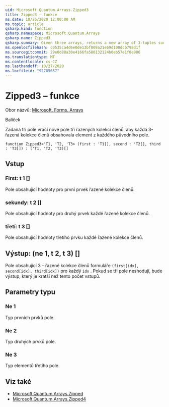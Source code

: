 ```yaml
---
uid: Microsoft.Quantum.Arrays.Zipped3
title: Zipped3 – funkce
ms.date: 10/26/2020 12:00:00 AM
ms.topic: article
qsharp.kind: function
qsharp.namespace: Microsoft.Quantum.Arrays
qsharp.name: Zipped3
qsharp.summary: Given three arrays, returns a new array of 3-tuples such that each 3-tuple contains an element from each original array.
ms.openlocfilehash: c0535ca4d6e0de13bf809a21e69d100dcb798d1f
ms.sourcegitcommit: 29e0d88a30e4166fa580132124b0eb57e1f0e986
ms.translationtype: MT
ms.contentlocale: cs-CZ
ms.lasthandoff: 10/27/2020
ms.locfileid: "92705657"
---
```

# <a name="zipped3-function"></a>Zipped3 – funkce

Obor názvů: [Microsoft. Forms. Arrays](xref:Microsoft.Quantum.Arrays)

Balíček [](https://nuget.org/packages/)


Zadaná tři pole vrací nové pole tří řazených kolekcí členů, aby každá 3-řazená kolekce členů obsahovala element z každého původního pole.

```qsharp
function Zipped3<'T1, 'T2, 'T3> (first : 'T1[], second : 'T2[], third : 'T3[]) : ('T1, 'T2, 'T3)[]
```


## <a name="input"></a>Vstup

### <a name="first--t1"></a>First: t 1 []

Pole obsahující hodnoty pro první prvek řazené kolekce členů.


### <a name="second--t2"></a>sekundy: t 2 []

Pole obsahující hodnoty pro druhý prvek každé řazené kolekce členů.


### <a name="third--t3"></a>třetí: t 3 []

Pole obsahující hodnoty třetího prvku každé řazené kolekce členů.



## <a name="output--t1t2t3"></a>Výstup: (ne 1, t 2, t 3) []

Pole obsahující 3 – řazené kolekce členů formuláře `(first[idx], second[idx], third[idx])` pro každý `idx` . Pokud se tři pole neshodují, bude výstup, který je kratší než tento počet vstupů.

## <a name="type-parameters"></a>Parametry typu

### <a name="t1"></a>Ne 1

Typ prvních prvků pole.
### <a name="t2"></a>Ne 2

Typ druhých prvků pole.
### <a name="t3"></a>Ne 3

Typ elementů třetího pole.

## <a name="see-also"></a>Viz také

- [Microsoft.Quantum.Arrays.Zipped](xref:Microsoft.Quantum.Arrays.Zipped)
- [Microsoft.Quantum.Arrays.Zipped4](xref:Microsoft.Quantum.Arrays.Zipped4)